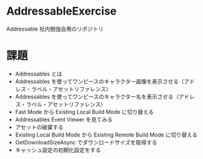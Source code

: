 # AddressableExercise
Addressable 社内勉強会用のリポジトリ

# 課題

- Addressables とは
- Addressables を使ってワンピースのキャラクター画像を表示させる（アドレス・ラベル・アセットリファレンス）
- Addressables を使ってワンピースのキャラクター名を表示させる（アドレス・ラベル・アセットリファレンス）
- Fast Mode から Existing Local Build Mode に切り替える
- Addressables Event Viewer を見てみる
- アセットの破棄する
- Existing Local Build Mode から Existing Remote Build Mode に切り替える
- GetDownloadSizeAsync でダウンロードサイズを取得する
- キャッシュ設定の初期化設定をする
